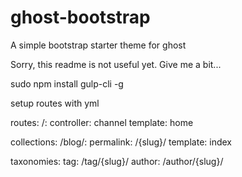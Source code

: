 # ghost-bootstrap
A simple bootstrap starter theme for ghost

Sorry, this readme is not useful yet.  Give me a bit...

sudo npm install gulp-cli -g


setup routes with yml

routes:
  /:
    controller: channel
    template: home

collections:
  /blog/:
    permalink: /{slug}/
    template: index

taxonomies:
  tag: /tag/{slug}/
  author: /author/{slug}/
